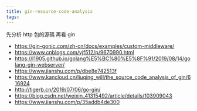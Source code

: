 ```yaml
---
title: gin-resource-code-analysis
tags:
---
```


先分析 http 包的源碼
再看 gin
- https://gin-gonic.com/zh-cn/docs/examples/custom-middleware/
- https://www.cnblogs.com/yjf512/p/9670990.html
- https://l1905.github.io/golang%E5%BC%80%E5%8F%91/2019/08/14/golang-gin-webserver/
- https://www.jianshu.com/p/dbe8e742513f
- https://www.kancloud.cn/liuqing_will/the_source_code_analysis_of_gin/616924
- http://tigerb.cn/2019/07/06/go-gin/
- https://blog.csdn.net/weixin_41315492/article/details/103909043
- https://www.jianshu.com/p/35addb4de300